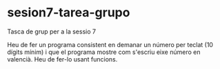 # sesion7-tarea-grupo
Tasca de grup per a la sessio 7

Heu de fer un programa consistent en demanar un número per teclat (10 dígits mínim) i que el programa mostre com s'escriu eixe número en valencià.
Heu de fer-lo usant funcions. 
